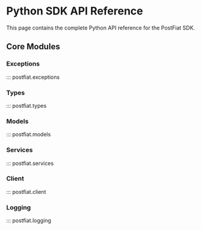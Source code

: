# Python SDK API Reference

This page contains the complete Python API reference for the PostFiat SDK.

## Core Modules

### Exceptions
::: postfiat.exceptions

### Types
::: postfiat.types

### Models  
::: postfiat.models

### Services
::: postfiat.services

### Client
::: postfiat.client

### Logging
::: postfiat.logging 